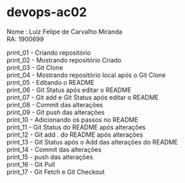 # devops-ac02
Nome : Luiz Felipe de Carvalho Miranda  
RA: 1900699    

print_01 - Criando repositório  
print_02 - Mostrando repositório Criado  
print_03 - Git Clone  
print_04 - Mostrando repositório local após o Git Clone  
print_05 - Editando o README  
print_06 - Git Status após editar o README  
print_07 - Git add e Git Status após editar o README  
print_08 - Commit das alterações  
print_09 - Git push das alterações  
print_10 - Adicionando os passos no README  
print_11 - Git Status do README após alterações  
print_12 - Git add . do README após alterações  
print_13 - Git Status após o Add das alterações do README  
print_14 - Commit das alterações  
print_15 - push das alterações  
print_16 - Git Pull  
print_17 - Git Fetch e Git Checkout